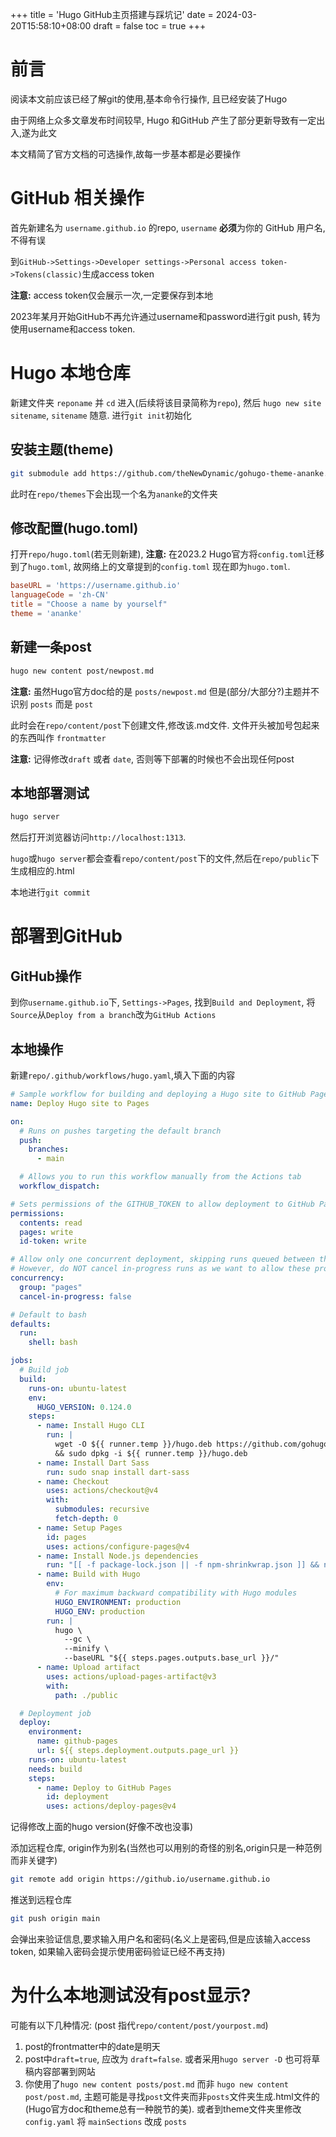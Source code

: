 +++
title = 'Hugo GitHub主页搭建与踩坑记'
date = 2024-03-20T15:58:10+08:00
draft = false
toc = true
+++
# 前言

阅读本文前应该已经了解git的使用,基本命令行操作, 且已经安装了Hugo

由于网络上众多文章发布时间较早, Hugo 和GitHub 产生了部分更新导致有一定出入,遂为此文

本文精简了官方文档的可选操作,故每一步基本都是必要操作

# GitHub 相关操作

首先新建名为 `username.github.io` 的repo, `username` **必须**为你的 GitHub 用户名, 不得有误

到`GitHub->Settings->Developer settings->Personal access token->Tokens(classic)`生成access token

**注意:** access token仅会展示一次,一定要保存到本地

2023年某月开始GitHub不再允许通过username和password进行git push, 转为使用username和access token.

# Hugo 本地仓库

新建文件夹 `reponame` 并 `cd` 进入(后续将该目录简称为`repo`), 然后 `hugo new site sitename`, `sitename` 随意. 进行`git init`初始化

## 安装主题(theme)

```sh
git submodule add https://github.com/theNewDynamic/gohugo-theme-ananke.git themes/ananke
```
此时在`repo/themes`下会出现一个名为`ananke`的文件夹

## 修改配置(hugo.toml)

打开`repo/hugo.toml`(若无则新建), **注意:** 在2023.2 Hugo官方将`config.toml`迁移到了`hugo.toml`, 故网络上的文章提到的`config.toml` 现在即为`hugo.toml`.

```toml
baseURL = 'https://username.github.io'
languageCode = 'zh-CN'
title = "Choose a name by yourself"
theme = 'ananke'
```

## 新建一条post

```sh
hugo new content post/newpost.md
```
**注意:** 虽然Hugo官方doc给的是 `posts/newpost.md` 但是(部分/大部分?)主题并不识别 `posts` 而是 `post`

此时会在`repo/content/post`下创建文件,修改该.md文件. 文件开头被加号包起来的东西叫作 `frontmatter`

**注意:** 记得修改`draft` 或者 `date`, 否则等下部署的时候也不会出现任何post

## 本地部署测试

```sh
hugo server
```
然后打开浏览器访问`http://localhost:1313`.

`hugo`或`hugo server`都会查看`repo/content/post`下的文件,然后在`repo/public`下生成相应的.html

本地进行`git commit`

# 部署到GitHub

## GitHub操作

到你`username.github.io`下, `Settings->Pages`, 找到`Build and Deployment`, 将`Source`从`Deploy from a branch`改为`GitHub Actions`

## 本地操作

新建`repo/.github/workflows/hugo.yaml`,填入下面的内容
```yaml
# Sample workflow for building and deploying a Hugo site to GitHub Pages
name: Deploy Hugo site to Pages

on:
  # Runs on pushes targeting the default branch
  push:
    branches:
      - main

  # Allows you to run this workflow manually from the Actions tab
  workflow_dispatch:

# Sets permissions of the GITHUB_TOKEN to allow deployment to GitHub Pages
permissions:
  contents: read
  pages: write
  id-token: write

# Allow only one concurrent deployment, skipping runs queued between the run in-progress and latest queued.
# However, do NOT cancel in-progress runs as we want to allow these production deployments to complete.
concurrency:
  group: "pages"
  cancel-in-progress: false

# Default to bash
defaults:
  run:
    shell: bash

jobs:
  # Build job
  build:
    runs-on: ubuntu-latest
    env:
      HUGO_VERSION: 0.124.0
    steps:
      - name: Install Hugo CLI
        run: |
          wget -O ${{ runner.temp }}/hugo.deb https://github.com/gohugoio/hugo/releases/download/v${HUGO_VERSION}/hugo_extended_${HUGO_VERSION}_linux-amd64.deb \
          && sudo dpkg -i ${{ runner.temp }}/hugo.deb          
      - name: Install Dart Sass
        run: sudo snap install dart-sass
      - name: Checkout
        uses: actions/checkout@v4
        with:
          submodules: recursive
          fetch-depth: 0
      - name: Setup Pages
        id: pages
        uses: actions/configure-pages@v4
      - name: Install Node.js dependencies
        run: "[[ -f package-lock.json || -f npm-shrinkwrap.json ]] && npm ci || true"
      - name: Build with Hugo
        env:
          # For maximum backward compatibility with Hugo modules
          HUGO_ENVIRONMENT: production
          HUGO_ENV: production
        run: |
          hugo \
            --gc \
            --minify \
            --baseURL "${{ steps.pages.outputs.base_url }}/"          
      - name: Upload artifact
        uses: actions/upload-pages-artifact@v3
        with:
          path: ./public

  # Deployment job
  deploy:
    environment:
      name: github-pages
      url: ${{ steps.deployment.outputs.page_url }}
    runs-on: ubuntu-latest
    needs: build
    steps:
      - name: Deploy to GitHub Pages
        id: deployment
        uses: actions/deploy-pages@v4
```
记得修改上面的hugo version(好像不改也没事)

添加远程仓库, origin作为别名(当然也可以用别的奇怪的别名,origin只是一种范例而非关键字)
```sh
git remote add origin https://github.io/username.github.io
```
推送到远程仓库
```sh
git push origin main
```
会弹出来验证信息,要求输入用户名和密码(名义上是密码,但是应该输入access token, 如果输入密码会提示使用密码验证已经不再支持)

# 为什么本地测试没有post显示?

可能有以下几种情况: (post 指代`repo/content/post/yourpost.md`)
1. post的frontmatter中的date是明天
2. post中`draft=true`, 应改为 `draft=false`. 或者采用`hugo server -D` 也可将草稿内容部署到网站
3. 你使用了`hugo new content posts/post.md` 而非 `hugo new content post/post.md`, 主题可能是寻找`post`文件夹而非`posts`文件夹生成.html文件的(Hugo官方doc和theme总有一种脱节的美). 或者到theme文件夹里修改`config.yaml` 将 `mainSections` 改成 `posts`

